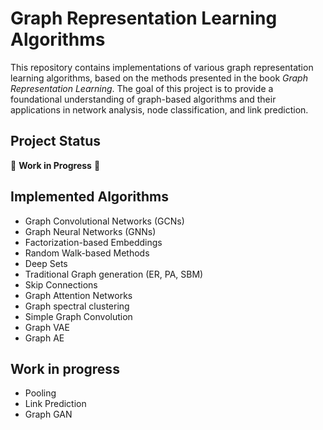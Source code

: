 # Graph Representation Learning Algorithms

This repository contains implementations of various graph representation learning algorithms, based on the methods presented in the book *Graph Representation Learning*. The goal of this project is to provide a foundational understanding of graph-based algorithms and their applications in network analysis, node classification, and link prediction.

## Project Status
🚧 **Work in Progress** 🚧

## Implemented Algorithms
- Graph Convolutional Networks (GCNs)
- Graph Neural Networks (GNNs)
- Factorization-based Embeddings
- Random Walk-based Methods
- Deep Sets
- Traditional Graph generation (ER, PA, SBM)
- Skip Connections
- Graph Attention Networks
- Graph spectral clustering
- Simple Graph Convolution
- Graph VAE
- Graph AE

## Work in progress
- Pooling
- Link Prediction
- Graph GAN